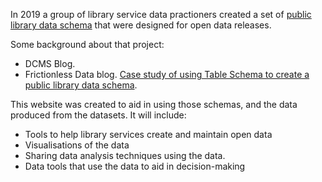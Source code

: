 In 2019 a group of library service data practioners created a set of [public library data schema](https://schema.librarydata.uk/) that were designed for open data releases.

Some background about that project:

* DCMS Blog. 
* Frictionless Data blog. [Case study of using Table Schema to create a public library data schema](https://frictionlessdata.io/blog/2022/02/07/libraries-hacked/#schemas-and-frictionless-data).

This website was created to aid in using those schemas, and the data produced from the datasets. It will include:

* Tools to help library services create and maintain open data
* Visualisations of the data
* Sharing data analysis techniques using the data.
* Data tools that use the data to aid in decision-making
